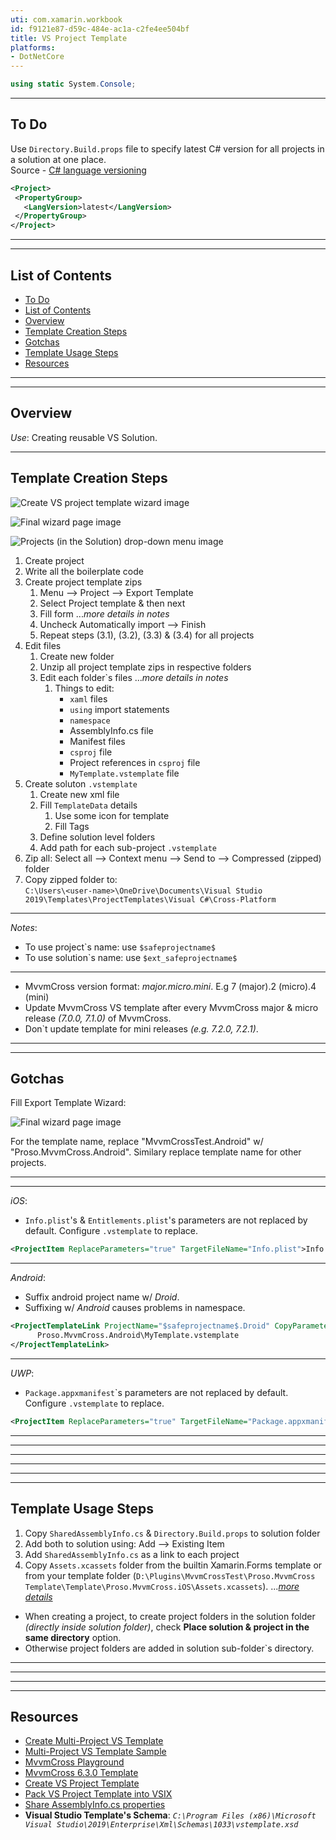 ```yaml
---
uti: com.xamarin.workbook
id: f9121e87-d59c-484e-ac1a-c2fe4ee504bf
title: VS Project Template
platforms:
- DotNetCore
---
```


```csharp
using static System.Console;
```
___


## To Do

Use `Directory.Build.props` file to specify latest C# version for all projects in a solution at one place.  
Source - [C# language versioning](https://docs.microsoft.com/en-in/dotnet/csharp/language-reference/configure-language-version "C# language versioning - MS Doc")

```xml
<Project>
 <PropertyGroup>
   <LangVersion>latest</LangVersion>
 </PropertyGroup>
</Project>
```

___
___


## List of Contents
- [To Do](#to-do)
- [List of Contents](#list-of-contents)
- [Overview](#overview)
- [Template Creation Steps](#template-creation-steps)
- [Gotchas](#gotchas)
- [Template Usage Steps](#template-usage-steps)
- [Resources](#resources)



___
___



## Overview

*Use*: Creating reusable VS Solution.


___



## Template Creation Steps 

![Create VS project template wizard image][6]

![Final wizard page image][7]

![Projects (in the Solution) drop-down menu image][5]


1. Create project
2. Write all the boilerplate code
3. Create project template zips
   1. Menu  -->  Project  -->  Export Template
   2. Select Project template & then next
   3. Fill form   ...*more details in notes*
   4. Uncheck Automatically import  -->  Finish
   5. Repeat steps (3.1), (3.2), (3.3) & (3.4) for all projects
4. Edit files
   1. Create new folder
   2. Unzip all project template zips in respective folders
   3. Edit each folder\`s files   ...*more details in notes*
      1. Things to edit:
         * `xaml` files
         * `using` import statements
         * `namespace`
         * AssemblyInfo.cs file
         * Manifest files
         * `csproj` file
         * Project references in `csproj` file
         * `MyTemplate.vstemplate` file
5. Create soluton `.vstemplate`
   1. Create new xml file
   2. Fill `TemplateData` details
      1. Use some icon for template
      2. Fill Tags
   3. Define solution level folders
   4. Add path for each sub-project `.vstemplate`
6. Zip all: Select all  -->  Context menu  -->  Send to  -->  Compressed (zipped) folder
7. Copy zipped folder to:  
   `C:\Users\<user-name>\OneDrive\Documents\Visual Studio 2019\Templates\ProjectTemplates\Visual C#\Cross-Platform`


___


*Notes*:

* To use project\`s name: use `$safeprojectname$`
* To use solution\`s name: use `$ext_safeprojectname$`

___

* MvvmCross version format: *major.micro.mini*. E.g 7 (major).2 (micro).4 (mini)
* Update MvvmCross VS template after every MvvmCross major & micro release *(7.0.0, 7.1.0)* of MvvmCross.
* Don\`t update template for mini releases *(e.g. 7.2.0, 7.2.1)*.


___
___


## Gotchas

Fill Export Template Wizard:

![Final wizard page image][7]

For the template name, replace "MvvmCrossTest.Android" w/ "Proso.MvvmCross.Android".
Similary replace template name for other projects.


___
___



*iOS*:

* `Info.plist`'s & `Entitlements.plist`'s parameters are not replaced by default. Configure `.vstemplate` to replace.

```xml
<ProjectItem ReplaceParameters="true" TargetFileName="Info.plist">Info.plist</ProjectItem>
```


___


*Android*:

* Suffix android project name w/ *Droid*.
* Suffixing w/ *Android* causes problems in namespace.

```xml
<ProjectTemplateLink ProjectName="$safeprojectname$.Droid" CopyParameters="true">
      Proso.MvvmCross.Android\MyTemplate.vstemplate
</ProjectTemplateLink>
```


___


*UWP*:

* `Package.appxmanifest`\`s parameters are not replaced by default. Configure `.vstemplate` to replace.

```xml
<ProjectItem ReplaceParameters="true" TargetFileName="Package.appxmanifest">Package.appxmanifest</ProjectItem>
```


___
___
___
___
___
___



## Template Usage Steps

1. Copy `SharedAssemblyInfo.cs` & `Directory.Build.props` to solution folder
2. Add both to solution using: Add  -->  Existing Item
3. Add `SharedAssemblyInfo.cs` as a link to each project
4. Copy `Assets.xcassets` folder from the builtin Xamarin.Forms template or from your template folder (`D:\Plugins\MvvmCrossTest\Proso.MvvmCross Template\Template\Proso.MvvmCross.iOS\Assets.xcassets`).   ...*[more details][8]*



* When creating a project, to create project folders in the solution folder *(directly inside solution folder)*, check **Place solution & project in the same directory** option.
* Otherwise project folders are added in solution sub-folder\`s directory.


___
___
___
___



## Resources

* [Create Multi-Project VS Template][1]
* [Multi-Project VS Template Sample][2]
* [MvvmCross Playground][10]
* [MvvmCross 6.3.0 Template][9]
* [Create VS Project Template][3]
* [Pack VS Project Template into VSIX][4]
* [Share AssemblyInfo.cs properties][12]
* **Visual Studio Template's Schema**: *`C:\Program Files (x86)\Microsoft Visual Studio\2019\Enterprise\Xml\Schemas\1033\vstemplate.xsd`*














[1]: https://www.youtube.com/watch?v=jUmRUQs2xrs "How to create a visual studio solution template (multi project) - YouTube"
[2]: https://github.com/JTOne123/XamFormsMvxTemplate "A Visual Studio 2017 template for projects based on Xamarin.Forms 3.3 and MvvmCross 6.2 - GitHub"
[3]: https://docs.microsoft.com/en-us/visualstudio/ide/creating-project-and-item-templates?view=vs-2019 "Create Project & Item Templates - MS Doc"
[4]: https://www.youtube.com/watch?v=Jhi1WFp47Qk "Create Project template & pack it into a VSIX VS extension - MS Doc"
[5]: \Images\Projects-drop-down-menu.png "Projects (in the Solution) drop-down menu"
[6]: \Images\Export-Template-Wizard.png "Create VS project template wizard"
[7]: \Images\Final-wizard.png "Final wizard page"
[8]: https://forums.xamarin.com/discussion/comment/362053/#Comment_362053 "Solution: iOS images in Assets.xcassets is not copied in Custom VS project template - Xam Forum"
[9]: https://github.com/Plac3hold3r/MvxScaffolding/tree/develop/src/Templates/MvxForms/Blank/src "MvvmCross 6.3.0 template - Placeholder"
[10]: https://github.com/MvvmCross/MvvmCross/tree/develop/Projects/Playground "MvvmCross Playground Sample"
[11]: C:\Program%20Files%20(x86)\Microsoft%20Visual%20Studio\2019\Enterprise\Xml\Schemas\1033\vstemplate.xsd "Visual Studio (vstemplate) Schema"
[12]: https://stackoverflow.com/a/49601178 "Sharing AssemblyInfo.cs properties using Directory.Build.props - Stackoverflow"
